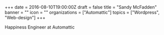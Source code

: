 +++
date = 2016-08-10T19:00:00Z
draft = false
title = "Sandy McFadden"
banner = ""
icon = ""
organizations = ["Automattic"]
topics = ["Wordpress", "Web-design"]
+++

Happiness Engineer at Automattic